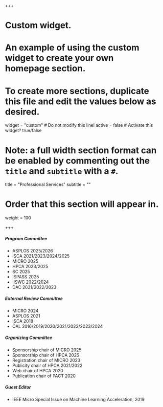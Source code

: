+++
# Custom widget.
# An example of using the custom widget to create your own homepage section.
# To create more sections, duplicate this file and edit the values below as desired.
widget = "custom"  # Do not modify this line!
active = false  # Activate this widget? true/false

# Note: a full width section format can be enabled by commenting out the `title` and `subtitle` with a `#`.
title = "Professional Services"
subtitle = ""

# Order that this section will appear in.
weight = 100 

+++
##### Program Committee
- ASPLOS 2025/2026
- ISCA 2021/2023/2024/2025
- MICRO 2025
- HPCA 2023/2025
- SC 2025
- ISPASS 2025
- IISWC 2022/2024
- DAC 2021/2022/2023
<!--- MICRO 2023 SRC-->
<!--- ACSMD 2021/2022-->
<!--- HPC Asia 2021-->

##### External Review Committee
-   MICRO 2024
-	ASPLOS 2021
-	ISCA 2018
-	CAL 2016/2019/2020/2021/2022/2023/2024
<!---   ICML 2023-->
<!-- -	NeurIPS 2022-->
<!---	TC 2019/2020/2021/2022-->
<!---	TOCS 2019/2020/2021-->
<!-- -	TC Special Issue on Machine Learning Accelerators, 2022 -->
<!-- -	TPDS, 2017  -->  
<!-- -	TOSEM, 2017 --> 
<!-- -	JPDC, 2017  -->  
<!-- -	TVLSI, 2016 --> 
<!-- -	TCSVT, 2016 -->  
<!-- -	TETC, 2016  -->

##### Organizing Committee
- Sponsorship chair of MICRO 2025
- Sponsorship chair of HPCA 2025
- Registration chair of MICRO 2023
- Publicity chair of HPCA 2021/2022
- Web chair of HPCA 2020
- Publication chair of PACT 2020

##### Guest Editor
- IEEE Micro Special Issue on Machine Learning Acceleration, 2019



